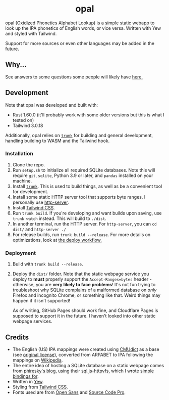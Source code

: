 <div align="center">
  <h1>opal</h1>
</div>

opal (Oxidized Phonetics Alphabet Lookup) is a simple static webapp to look up the IPA phonetics of English words, or vice versa. Written with Yew and styled with Tailwind.

Support for more sources or even other languages may be added in the future.

## Why...

See answers to some questions some people will likely have [here.](Why.md)

## Development

Note that opal was developed and built with:

- Rust 1.60.0 (it'll probably work with some older versions but this is what I tested on)
- Tailwind 3.0.18

Additionally, opal relies on [`trunk`](https://github.com/thedodd/trunk) for building and general development, handling
building to WASM and the Tailwind hook.

### Installation

1. Clone the repo.
2. Run `setup.sh` to initialize all required SQLite databases. Note this will require `git`, `sqlite`, Python 3.9 or
   later, and `pandas` installed on your machine.
3. Install [`trunk`](https://github.com/thedodd/trunk). This is used to build things, as well as be a convenient tool
   for development.
4. Install some static HTTP server tool that supports byte ranges. I personally use [http-server](https://www.npmjs.com/package/http-server).
5. Install [Tailwind CSS](https://tailwindcss.com/).
6. Run `trunk build`. If you're developing and want builds upon saving, use `trunk watch` instead. This will build
   to `./dist`.
7. In another terminal, run the HTTP server. For `http-server`, you can `cd dist/` and `http-server ./`
8. For release builds, run `trunk build --release`. For more details on optimizations, look at
   [the deploy workflow.](./.github/workflows/deploy.yml)

### Deployment

1. Build with `trunk build --release`.
2. Deploy the `dist/` folder. Note that the static webpage service you deploy to **must** properly support the
   `Accept-Ranges=bytes` header - otherwise, you are **very likely to face problems**! It's not fun trying to
   troubleshoot why SQLite complains of a malformed database on _only_ Firefox and incognito Chrome, or something
   like that. Weird things may happen if it isn't supported!

   As of writing, GitHub Pages should work fine, and Cloudflare Pages is supposed to support it in the future. I
   haven't looked into other static webpage services.

## Credits

- The English (US) IPA mappings were created using [CMUdict](https://github.com/cmusphinx/cmudict) as a base
  (see [original license](https://github.com/cmusphinx/cmudict/blob/master/LICENSE)), converted from ARPABET to IPA following the
  mappings on [Wikipedia](https://en.wikipedia.org/wiki/ARPABET).
- The entire idea of hosting a SQLite database on a static webpage comes from [phiresky's blog](https://phiresky.github.io/blog/2021/hosting-sqlite-databases-on-github-pages/),
  using their [sql.js-httpvfs](https://github.com/phiresky/sql.js-httpvfs), which I wrote [simple bindings for](https://github.com/ClementTsang/sql.js-httpvfs-rs).
- Written in [Yew](https://yew.rs/).
- Styling from [Tailwind CSS](https://tailwindcss.com/).
- Fonts used are from [Open Sans](https://github.com/googlefonts/opensans) and [Source Code Pro](https://github.com/adobe-fonts/source-code-pro).
